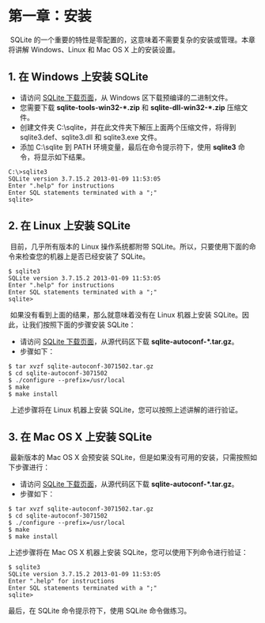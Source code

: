 # 第一章：安装

​		SQLite 的一个重要的特性是零配置的，这意味着不需要复杂的安装或管理。本章将讲解 Windows、Linux 和 Mac OS X 上的安装设置。

## 1. 在 Windows 上安装 SQLite

- 请访问 [SQLite 下载页面](http://www.sqlite.org/download.html)，从 Windows 区下载预编译的二进制文件。
- 您需要下载 **sqlite-tools-win32-\*.zip** 和 **sqlite-dll-win32-\*.zip** 压缩文件。
- 创建文件夹 C:\sqlite，并在此文件夹下解压上面两个压缩文件，将得到 sqlite3.def、sqlite3.dll 和 sqlite3.exe 文件。
- 添加 C:\sqlite 到 PATH 环境变量，最后在命令提示符下，使用 **sqlite3** 命令，将显示如下结果。

```
C:\>sqlite3
SQLite version 3.7.15.2 2013-01-09 11:53:05
Enter ".help" for instructions
Enter SQL statements terminated with a ";"
sqlite>
```

## 2. 在 Linux 上安装 SQLite

​		目前，几乎所有版本的 Linux 操作系统都附带 SQLite。所以，只要使用下面的命令来检查您的机器上是否已经安装了 SQLite。

```
$ sqlite3
SQLite version 3.7.15.2 2013-01-09 11:53:05
Enter ".help" for instructions
Enter SQL statements terminated with a ";"
sqlite>
```

​		如果没有看到上面的结果，那么就意味着没有在 Linux 机器上安装 SQLite。因此，让我们按照下面的步骤安装 SQLite：

- 请访问 [SQLite 下载页面](http://www.sqlite.org/download.html)，从源代码区下载 **sqlite-autoconf-\*.tar.gz**。
- 步骤如下：

```
$ tar xvzf sqlite-autoconf-3071502.tar.gz
$ cd sqlite-autoconf-3071502
$ ./configure --prefix=/usr/local
$ make
$ make install
```

​		上述步骤将在 Linux 机器上安装 SQLite，您可以按照上述讲解的进行验证。

## 3. 在 Mac OS X 上安装 SQLite

​		最新版本的 Mac OS X 会预安装 SQLite，但是如果没有可用的安装，只需按照如下步骤进行：

- 请访问 [SQLite 下载页面](http://www.sqlite.org/download.html)，从源代码区下载 **sqlite-autoconf-\*.tar.gz**。
- 步骤如下：

```
$ tar xvzf sqlite-autoconf-3071502.tar.gz
$ cd sqlite-autoconf-3071502
$ ./configure --prefix=/usr/local
$ make
$ make install
```

上述步骤将在 Mac OS X 机器上安装 SQLite，您可以使用下列命令进行验证：

```
$ sqlite3
SQLite version 3.7.15.2 2013-01-09 11:53:05
Enter ".help" for instructions
Enter SQL statements terminated with a ";"
sqlite>
```

最后，在 SQLite 命令提示符下，使用 SQLite 命令做练习。